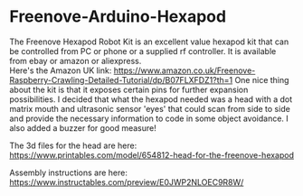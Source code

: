 # Freenove-Arduino-Hexapod

The Freenove Hexapod Robot Kit is an excellent value hexapod kit that can be controlled from PC or phone or a supplied rf controller. It is available from ebay or amazon or aliexpress.  
Here's the Amazon UK link: https://www.amazon.co.uk/Freenove-Raspberry-Crawling-Detailed-Tutorial/dp/B07FLXFDZ1?th=1
One nice thing about the kit is that it exposes certain pins for further expansion possibilities. I decided that what the hexapod needed was a head with a dot matrix mouth and ultrasonic sensor 'eyes' that could scan from side to side and provide the necessary information to code in some object avoidance. I also added a buzzer for good measure!

The 3d files for the head are here: https://www.printables.com/model/654812-head-for-the-freenove-hexapod

Assembly instructions are here: https://www.instructables.com/preview/E0JWP2NLOEC9R8W/
